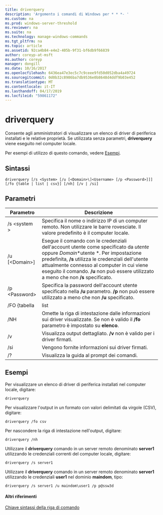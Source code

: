 ```yaml
---
title: driverquery
description: 'Argomento i comandi di Windows per * * *- '
ms.custom: na
ms.prod: windows-server-threshold
ms.reviewer: na
ms.suite: na
ms.technology: manage-windows-commands
ms.tgt_pltfrm: na
ms.topic: article
ms.assetid: 92ca4b84-e4e2-405b-9f31-bf6db9f66839
author: coreyp-at-msft
ms.author: coreyp
manager: dongill
ms.date: 10/16/2017
ms.openlocfilehash: 6436ea47e3ec5c7c9ceee9fd50d052dba4a49724
ms.sourcegitcommit: 0d0b32c8986ba7db9536e0b8648d4ddf9b03e452
ms.translationtype: MT
ms.contentlocale: it-IT
ms.lasthandoff: 04/17/2019
ms.locfileid: "59861172"
---
```

# <a name="driverquery"></a>driverquery



Consente agli amministratori di visualizzare un elenco di driver di periferica installati e le relative proprietà. Se utilizzata senza parametri, **driverquery** viene eseguito nel computer locale.

Per esempi di utilizzo di questo comando, vedere [Esempi](#BKMK_examples).

## <a name="syntax"></a>Sintassi

```
driverquery [/s <System> [/u [<Domain>\]<Username> [/p <Password>]]] [/fo {table | list | csv}] [/nh] [/v | /si]
```

## <a name="parameters"></a>Parametri

|Parametro|Descrizione|
|---------|-----------|
|/s \<system >|Specifica il nome o indirizzo IP di un computer remoto. Non utilizzare le barre rovesciate. Il valore predefinito è il computer locale.|
|/u [\<Domain>\]<Username>|Esegue il comando con le credenziali dell'account utente come specificato da *utente* oppure *Domain*\*utente *. Per impostazione predefinita, **/s** utilizza le credenziali dell'utente attualmente connesso al computer in cui viene eseguito il comando. **/u** non può essere utilizzato a meno che non **/s** specificato.|
|/p \<Password>|Specifica la password dell'account utente specificato nella **/u** parametro. **/p** non può essere utilizzato a meno che non **/u** specificato.|
|/FO {tabella | list | csv}|Specifica il formato per visualizzare le informazioni del driver. I valori validi sono **tabella**, **elenco**, e **csv**. Il formato predefinito per l'output è **tabella**.|
|/NH|Omette la riga di intestazione dalle informazioni sui driver visualizzate. Se non è valido il **/fo** parametro è impostato su **elenco**.|
|/v|Visualizza output dettagliato. **/v** non è valido per i driver firmati.|
|/si|Vengono fornite informazioni sui driver firmati.|
|/?|Visualizza la guida al prompt dei comandi.|

## <a name="BKMK_examples"></a>Esempi

Per visualizzare un elenco di driver di periferica installati nel computer locale, digitare:
```
driverquery 
```
Per visualizzare l'output in un formato con valori delimitati da virgole (CSV), digitare:
```
driverquery /fo csv 
```
Per nascondere la riga di intestazione nell'output, digitare:
```
driverquery /nh 
```
Utilizzare il **driverquery** comando in un server remoto denominato **server1** utilizzando le credenziali correnti del computer locale, digitare:
```
driverquery /s server1
```
Utilizzare il **driverquery** comando in un server remoto denominato **server1** utilizzando le credenziali **user1** nel dominio **maindom**, tipo:
```
driverquery /s server1 /u maindom\user1 /p p@ssw3d
```

#### <a name="additional-references"></a>Altri riferimenti

[Chiave sintassi della riga di comando](command-line-syntax-key.md)